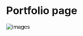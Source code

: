 # Portfolio page
![images](https://user-images.githubusercontent.com/29937202/41456922-a1e7181e-709f-11e8-92f8-e4866ad95a93.jpg)

